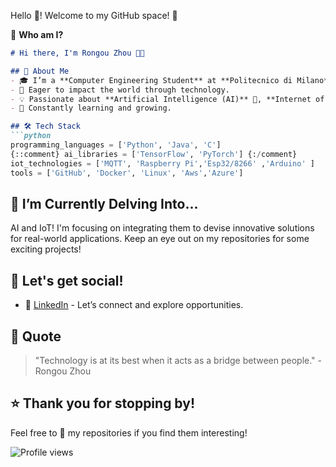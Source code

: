 Hello 👋! Welcome to my GitHub space! 🚀

👤 **Who am I?**

```markdown
# Hi there, I'm Rongou Zhou 👋🚀

## 🤵 About Me
- 🎓 I’m a **Computer Engineering Student** at **Politecnico di Milano** 🇮🇹, an esteemed institution leading in engineering and tech education.
- 🌌 Eager to impact the world through technology.
- 💡 Passionate about **Artificial Intelligence (AI)** 🤖, **Internet of Things (IoT)** 🌍, and the endless possibilities they hold.
- 🌱 Constantly learning and growing.

## 🛠️ Tech Stack
```python
programming_languages = ['Python', 'Java', 'C']
{::comment} ai_libraries = ['TensorFlow', 'PyTorch'] {:/comment}
iot_technologies = ['MQTT', 'Raspberry Pi','Esp32/8266' ,'Arduino' ]
tools = ['GitHub', 'Docker', 'Linux', 'Aws','Azure']
```

## 🔭 I’m Currently Delving Into...
AI and IoT! I'm focusing on integrating them to devise innovative solutions for real-world applications. Keep an eye out on my repositories for some exciting projects!

## 💬 Let's get social!
- 💼 [LinkedIn](https://www.linkedin.com/in/rongou-zhou/) - Let’s connect and explore opportunities.

## 📣 Quote
> "Technology is at its best when it acts as a bridge between people." - Rongou Zhou

## ⭐ Thank you for stopping by!
Feel free to 🌟 my repositories if you find them interesting!

![Profile views](https://clicktoconnect.dev/[danizhou])
```

